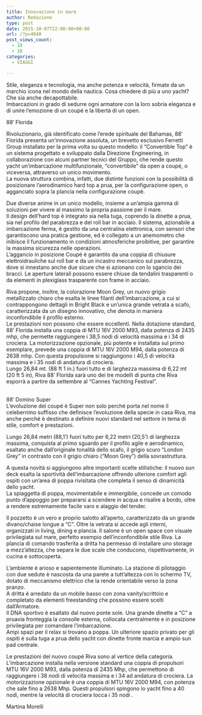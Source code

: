 ```yaml
---
title: Innovazione in mare
author: Redazione
type: post
date: 2015-10-07T22:00:00+00:00
url: /?p=4040
post_views_count:
  - 10
  - 10
categories:
  - VIAGGI

---
```

Stile, eleganza e tecnologia, ma anche potenza e velocit&agrave;, firmate da un marchio icona nel mondo della nautica. Cosa chiedere di pi&ugrave; a uno yacht? Che sia anche decapottabile.  
Imbarcazioni in grado di sedurre ogni armatore con la loro sobria eleganza e di unire l&rsquo;emozione di un coup&eacute; e la libert&agrave; di un open. 

88&#8242; Florida 

Rivoluzionario, gi&agrave; identificato come l&#8217;erede spirituale del Bahamas, 88&#8242; Florida presenta un&rsquo;innovazione assoluta, un brevetto esclusivo Ferretti Group installato per la prima volta su questo modello: il &ldquo;Convertible Top&rdquo; &egrave; un sistema progettato e sviluppato dalla Direzione Engineering, in collaborazione con alcuni partner tecnici del Gruppo, che rende questo yacht un&rsquo;imbarcazione multifunzionale, &ldquo;convertibile&rdquo; da open a coup&eacute;, o viceversa, attraverso un unico movimento.  
La nuova struttura combina, infatti, due distinte funzioni con la possibilit&agrave; di posizionare l&rsquo;aerodinamico hard top a prua, per la configurazione open, o agganciato sopra la plancia nella configurazione coup&eacute;. 

Due diverse anime in un unico modello, insieme a un&#8217;ampia gamma di soluzioni per vivere al massimo la propria passione per il mare.  
Il design dell&rsquo;hard top &egrave; integrato sia nella tuga, coprendo la dinette a prua, sia nel profilo del parabrezza e del roll bar in acciaio. Il sistema, azionabile a imbarcazione ferma, &egrave; gestito da una centralina elettronica, con sensori che garantiscono una pratica gestione, ed &egrave; collegato a un anemometro che inibisce il funzionamento in condizioni atmosferiche proibitive, per garantire la massima sicurezza nelle operazioni.  
L&rsquo;aggancio in posizione Coup&eacute; &egrave; garantito da una coppia di chiusure elettroidrauliche sul roll bar e da un incastro meccanico sul parabrezza, dove si innestano anche due sicure che si azionano con lo sgancio dei bracci. Le aperture laterali possono essere chiuse da tendalini trasparenti o da elementi in plexiglass trasparente con frame in acciaio. 

Riva propone, inoltre, la colorazione Moon Grey, un nuovo grigio metallizzato chiaro che esalta le linee filanti dell&rsquo;imbarcazione, a cui si contrappongono dettagli in Bright Black e un&#8217;unica grande vetrata a scafo, caratterizzata da un disegno innovativo, che denota in maniera inconfondibile il profilo esterno.  
Le prestazioni non possono che essere eccellenti. Nella dotazione standard, 88&rsquo; Florida installa una coppia di MTU 16V 2000 M93, dalla potenza di 2435 mhp, che permette raggiungere i 38,5 nodi di velocit&agrave; massima e i 34 di crociera. La motorizzazione opzionale, pi&ugrave; potente e installata sul primo esemplare, prevede una coppia di MTU 16V 2000 M94, dalla potenza di 2638 mhp. Con questa propulsione si raggiungono i 40,5 di velocit&agrave; massima e i 35 nodi di andatura di crociera.  
Lungo 26,84 mt. (88 ft 1 in.) fuori tutto e di larghezza massima di 6,22 mt (20 ft 5 in), Riva 88&rsquo; Florida sar&agrave; uno dei tre modelli di punta che Riva esporr&agrave; a partire da settembre al &ldquo;Cannes Yachting Festival&rdquo;.  
&nbsp;

88&#8242; Domino Super  
L&rsquo;evoluzione del coup&eacute; &egrave; Super non solo perch&eacute; porta nel nome il celeberrimo suffisso che definisce l&rsquo;evoluzione della specie in casa Riva, ma anche perch&eacute; &egrave; destinato a definire nuovi standard nel settore in tema di stile, comfort e prestazioni.

Lungo 26,84 metri (88,1&rsquo;) fuori tutto per 6,22 metri (20,5&rsquo;) di larghezza massima, conquista al primo sguardo per il profilo agile e aerodinamico, esaltato anche dall&rsquo;originale tonalit&agrave; dello scafo, il grigio scuro &ldquo;London Grey&rdquo; in contrasto con il grigio chiaro (&ldquo;Moon Grey&rdquo;) della sovrastruttura. 

A questa novit&agrave; si aggiungono altre importanti scelte stilistiche: il nuovo sun deck esalta la sportivit&agrave; dell&rsquo;imbarcazione offrendo ulteriore comfort agli ospiti con un&rsquo;area di poppa rivisitata che completa il senso di dinamicit&agrave; dello yacht.  
La spiaggetta di poppa, movimentabile e immergibile, concede un comodo punto d&rsquo;appoggio per prepararsi a scendere in acqua e risalire a bordo, oltre a rendere estremamente facile varo e alaggio del tender. 

Il pozzetto &egrave; un vero e proprio salotto all&rsquo;aperto, caratterizzato da un grande divano/chaise longue a &ldquo;C&rdquo;. Oltre la vetrata si accede agli interni, organizzati in living, dining e plancia. Il salone &egrave; un open space con visuale privilegiata sul mare, perfetto esempio dell&rsquo;inconfondibile stile Riva. La plancia di comando trasferita a dritta ha permesso di installare uno storage a mezz&rsquo;altezza, che separa le due scale che conducono, rispettivamente, in cucina e sottocoperta. 

L&rsquo;ambiente &egrave; arioso e sapientemente illuminato. La stazione di pilotaggio con due sedute &egrave; nascosta da una parete a tutt&rsquo;altezza con lo schermo TV, dotato di meccanismo elettrico che la rende orientabile verso la zona pranzo.  
A dritta &egrave; arredato da un mobile basso con zona vanity/scrittoio e completato da elementi freestanding che possono essere scelti dall&rsquo;Armatore.  
Il DNA sportivo &egrave; esaltato dal nuovo ponte sole. Una grande dinette a &ldquo;C&rdquo; a pruavia fronteggia la consolle esterna, collocata centralmente e in posizione privilegiata per comandare l&rsquo;imbarcazione.  
Ampi spazi per il relax si trovano a poppa. Un ulteriore spazio privato per gli ospiti &egrave; sulla tuga a prua dello yacht con dinette fronte marcia e ampio sun pad centrale. 

Le prestazioni del nuovo coup&eacute; Riva sono al vertice della categoria. L&rsquo;imbarcazione installa nella versione standard una coppia di propulsori MTU 16V 2000 M93, dalla potenza di 2435 Mhp, che permettono di raggiungere i 38 nodi di velocit&agrave; massima e i 34 ad andatura di crociera. La motorizzazione opzionale &egrave; una coppia di MTU 16V 2000 M94, con potenza che sale fino a 2638 Mhp. Questi propulsori spingono lo yacht fino a 40 nodi, mentre la velocit&agrave; di crociera tocca i 35 nodi .

Martina Morelli

&nbsp;